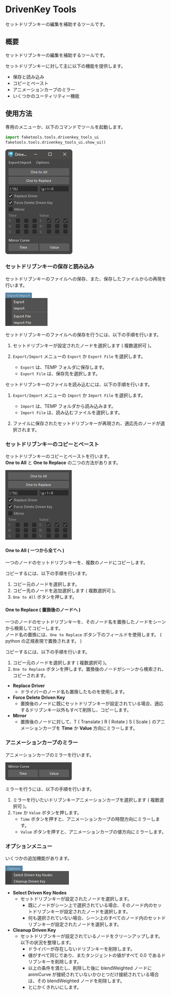 # DrivenKey Tools

セットドリブンキーの編集を補助するツールです。

## 概要

セットドリブンキーの編集を補助するツールです。

セットドリブンキーに対して主に以下の機能を提供します。

- 保存と読み込み
- コピーとペースト
- アニメーションカーブのミラー
- いくつかのユーティリティー機能


## 使用方法

専用のメニューか、以下のコマンドでツールを起動します。

```python
import faketools.tools.drivenkey_tools_ui
faketools.tools.drivenkey_tools_ui.show_ui()
```

![image001](images/drivenkey_tools/image001.png)

### セットドリブンキーの保存と読み込み

セットドリブンキーのファイルへの保存、また、保存したファイルからの再現を行います。  

![image002](images/drivenkey_tools/image002.png)

セットドリブンキーのファイルへの保存を行うには、以下の手順を行います。

1. セットドリブンキーが設定されたノードを選択します ( 複数選択可 )。

2. `Export/Import` メニューの `Export` か `Export File` を選択します。
   - `Export` は、TEMP フォルダに保存します。
   - `Export File` は、保存先を選択します。
   
セットドリブンキーのファイルを読み込むには、以下の手順を行います。

1. `Export/Import` メニューの `Import` か `Import File` を選択します。
   - `Import` は、TEMP フォルダから読み込みます。
   - `Import File` は、読み込むファイルを選択します。

2. ファイルに保存されたセットドリブンキーが再現され、適応先のノードが選択されます。

### セットドリブンキーのコピーとペースト

セットドリブンキーのコピーとペーストを行います。  
**One to All** と **One to Replace** の二つの方法があります。

![image003](images/drivenkey_tools/image003.png)

#### One to All ( 一つから全てへ )

一つのノードのセットドリブンキーを、複数のノードにコピーします。

コピーするには、以下の手順を行います。

1. コピー元のノードを選択します。
2. コピー先のノードを追加選択します ( 複数選択可 )。
3. `One to All` ボタンを押します。

#### One to Replace ( 置換後のノードへ )

一つのノードのセットドリブンキーを、そのノード名を置換したノードをシーンから検索してコピーします。  
ノード名の置換には、`One to Replace` ボタン下のフィールドを使用します。 ( python の正規表現で置換されます。 )

コピーするには、以下の手順を行います。

1. コピー元のノードを選択します ( 複数選択可 )。
2. `One to Replace` ボタンを押します。置換後のノードがシーンから検索され、コピーされます。

- **Replace Driver**
  - ドライバーのノード名も置換したものを使用します。
- **Force Delete Driven Key**
  - 置換後のノードに既にセットドリブンキーが設定されている場合、適応するドリブンキー以外もすべて削除し、コピーします。
- **Mirror**
   - 置換後のノードに対して、T ( Translate ) R ( Rotate ) S ( Scale ) のアニメーションカーブを **Time** か **Value** 方向にミラーします。

### アニメーションカーブのミラー

アニメーションカーブのミラーを行います。

![image004](images/drivenkey_tools/image004.png)

ミラーを行うには、以下の手順を行います。

1. ミラーを行いたいドリブンキーアニメーションカーブを選択します ( 複数選択可 )。
2. `Time` か `Value` ボタンを押します。
   - `Time` ボタンを押すと、アニメーションカーブの時間方向にミラーします。
   - `Value` ボタンを押すと、アニメーションカーブの値方向にミラーします。


### オプションメニュー

いくつかの追加機能があります。

![image005](images/drivenkey_tools/image005.png)

- **Select Driven Key Nodes**
  - セットドリブンキーが設定されたノードを選択します。
    - 既にノードがシーン上で選択されている場合、そのノード内のセットドリブンキーが設定されたノードを選択します。
    - 何も選択されていない場合、シーン上のすべてのノード内のセットドリブンキーが設定されたノードを選択します。
- **Cleanup Driven Key**
   - セットドリブンキーが設定されているノードをクリーンアップします。以下の状況を整理します。
     - ドライバーが存在しないドリブンキーを削除します。
     - 値がすべて同じであり、またタンジェントの値がすべて 0.0 であるドリブンキーを削除します。
     - 以上の条件を満たし、削除した後に blendWeighted ノードに animCurve が接続されていないかひとつだけ接続されている場合は、その blendWeighted ノードを削除します。
     - とにかくきれいにします。
  
